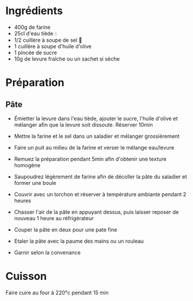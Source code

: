 # Ingrédients

* 400g de farine
* 25cl d'eau tiède 💧
* 1/2 cuillère à soupe de sel 🧂
* 1 cuillère à soupe d'huile d'olive
* 1 pincée de sucre
* 10g de levure fraîche ou un sachet si sèche

# Préparation

## Pâte

* Émietter la levure dans l'eau tiède, ajouter le sucre, l'huile d'olive et mélanger afin que la levure soit dissoute. Réserver 10min
* Mettre la farine et le sel dans un saladier et mélanger grossièrement
* Faire un puit au milieu de la farine et verser le mélange eau/levure
* Remuez la préparation pendant 5min afin d'obtenir une texture homogène
* Saupoudrez légèrement de farine afin de décoller la pâte du saladier et former une boule
* Couvrir avec un torchon et réserver à température ambiante pendant 2 heures

* Chasser l'air de la pâte en appuyant dessus, puis laisser reposer de nouveau 1 heure au réfrigérateur

* Couper la pâte en deux pour une pate fine
* Etaler la pâte avec la paume des mains ou un rouleau
* Garnir selon la convenance

# Cuisson

Faire cuire au four à 220°c pendant 15 min
